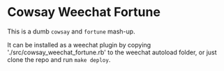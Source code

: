 Cowsay Weechat Fortune
======================

This is a dumb `cowsay` and `fortune` mash-up.

It can be installed as a weechat plugin by copying './src/cowsay_weechat_fortune.rb' to the weechat autoload folder, or just clone the repo and run `make deploy`.
